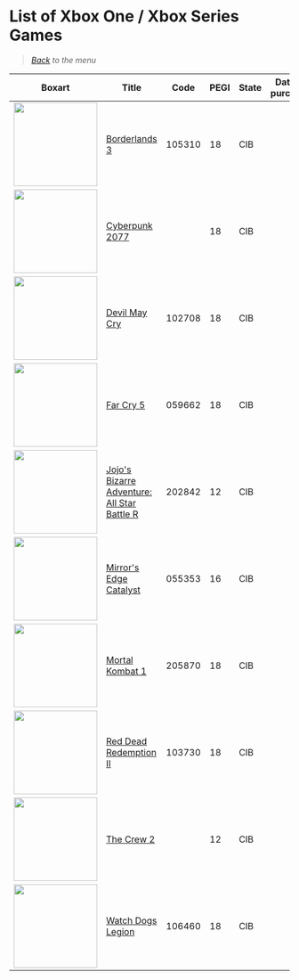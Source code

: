# List of Xbox One / Xbox Series Games


> *[Back](../games.md) to the menu*



| Boxart | Title | Code | PEGI | State | Date of purchase | Score Metacritic | Description |  
| --- | --- | --- | --- | --- | --- | --- | --- |
| <img src="https://images.launchbox-app.com//79ac4db8-9a45-4fbe-90d4-2ebe418da487.jpg" width="150"> | [Borderlands 3](https://fr.wikipedia.org/wiki/Borderlands_3) | 105310 | 18 | CIB | | 82 | |
| <img src="https://images.launchbox-app.com//c4a6d10b-87c7-4046-b5f3-ee889c033744.png" width="150"> | [Cyberpunk 2077](https://fr.wikipedia.org/wiki/Cyberpunk_2077) | | 18 | CIB | | 87 | Edition Day One |
| <img src="https://images.launchbox-app.com//fb74eabc-264b-470c-9d7e-26708baa9d69.jpg" width="150"> | [Devil May Cry](https://en.wikipedia.org/wiki/Devil_May_Cry_5) | 102708 | 18 | CIB | | 87 | |
| <img src="https://images.launchbox-app.com//6c89bc94-e24d-4fee-873c-05907f66c6cb.jpg" width="150"> | [Far Cry 5](https://en.wikipedia.org/wiki/Far_Cry_5) | 059662 | 18 | CIB | | 82 | |
| <img src="https://images.launchbox-app.com//41531cde-d14d-4861-b4c4-ea364d7a1856.jpg" width="150"> | [Jojo's Bizarre Adventure: All Star Battle R](https://en.wikipedia.org/wiki/JoJo%27s_Bizarre_Adventure:_All_Star_Battle#Remastered) | 202842 | 12 | CIB | | 75 | |
| <img src="https://images.launchbox-app.com//10bab74a-6395-46a5-915e-a8c73104fc45.jpg" width="150"> | [Mirror's Edge Catalyst](https://en.wikipedia.org/wiki/Mirror%27s_Edge_Catalyst) | 055353 | 16 | CIB | | 72 | |
| <img src="https://images.launchbox-app.com//2211381c-8091-42b5-8b94-a761a28e2528.jpg" width="150"> | [Mortal Kombat 1](https://en.wikipedia.org/wiki/Mortal_Kombat_1) | 205870 | 18 | CIB | | 84 | |
| <img src="https://images.launchbox-app.com//421d56b1-cd04-48b2-83b0-1fdeccdefc36.jpg" width="150"> | [Red Dead Redemption II](https://en.wikipedia.org/wiki/Red_Dead_Redemption_2) | 103730 | 18 | CIB | | 97 | |
| <img src="https://images.launchbox-app.com//b48aef5f-1331-4fb8-9fe6-67d4aa34a1cd.jpg" width="150"> | [The Crew 2](https://fr.wikipedia.org/wiki/The_Crew_2) | | 12 | CIB | | 69 | Deluxe Edition |
| <img src="https://images.launchbox-app.com//855b7410-be98-42ca-bd47-e3eac778e4f6.jpg" width="150"> | [Watch Dogs Legion](https://en.wikipedia.org/wiki/Watch_Dogs:_Legion) | 106460 | 18 | CIB | | 76 | Limited Edition |
